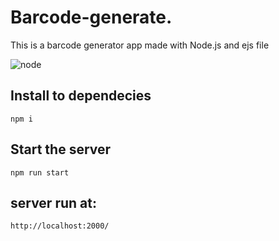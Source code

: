 # Barcode-generate.
 
<p>This is a barcode generator app made with Node.js  and ejs file  

 <img align= "center"  alt ="node" src="https://img.shields.io/badge/Node.js-43853D?style=for-the-badge&logo=node.js&logoColor=white" /></p>

 ## Install to dependecies 
    npm i 

## Start the server 

    npm run start 

## server run at:
    http://localhost:2000/
    